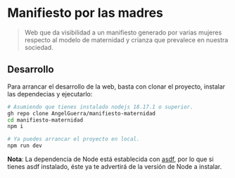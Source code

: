 # Manifiesto por las madres

> Web que da visibilidad a un manifiesto generado por varias mujeres respecto al modelo de maternidad y crianza que prevalece en nuestra sociedad.

## Desarrollo

Para arrancar el desarrollo de la web, basta con clonar el proyecto, instalar las dependecias y ejecutarlo:

```bash
# Asumiendo que tienes instalado nodejs 18.17.1 o superior.
gh repo clone AngelGuerra/manifiesto-maternidad
cd manifiesto-maternidad
npm i

# Ya puedes arrancar el proyecto en local.
npm run dev
```

**Nota**: La dependencia de Node está establecida con [asdf](https://asdf-vm.com/), por lo que si tienes asdf instalado, éste ya te advertirá de la versión de Node a instalar.
